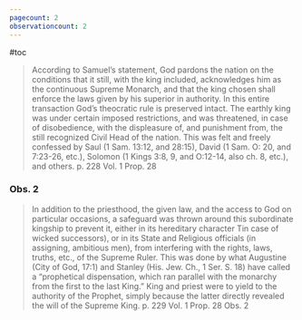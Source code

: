 ```yaml
---
pagecount: 2
observationcount: 2
---
```

#toc

>According to Samuel’s statement, God pardons the nation on the conditions that it still, with the king included, acknowledges him as the continuous Supreme Monarch, and that the king chosen shall enforce the laws given by his superior in authority. In this entire transaction God’s theocratic rule is preserved intact. The earthly king was under certain imposed restrictions, and was threatened, in case of disobedience, with the displeasure of, and punishment from, the still recognized Civil Head of the nation. This was felt and freely confessed by Saul (1 Sam. 13:12, and 28:15), David (1 Sam. O: 20, and 7:23-26, etc.), Solomon (1 Kings 3:8, 9, and O:12-14, also ch. 8, etc.), and others.
>p. 228 Vol. 1 Prop. 28

### Obs. 2

>In addition to the priesthood, the given law, and the access to God on particular occasions, a safeguard was thrown around this subordinate kingship to prevent it, either in its hereditary character Tin case of wicked successors), or in its State and Religious officials (in assigning, ambitious men), from interfering with the rights, laws, truths, etc., of the Supreme Ruler. This was done by what Augustine (City of God, 17:1) and Stanley (His. Jew. Ch., 1 Ser. S. 18) have called a “prophetical dispensation, which ran parallel with the monarchy from the first to the last King.” King and priest were to yield to the authority of the Prophet, simply because the latter directly revealed the will of the Supreme King.
>p. 229 Vol. 1 Prop. 28 Obs. 2